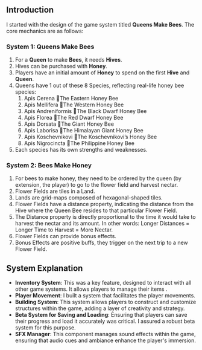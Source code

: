 ## Introduction

I started with the design of the game system titled **Queens Make Bees**. The core mechanics are as follows:

### System 1: **Queens Make Bees**

1. For a **Queen** to make **Bees**, it needs **Hives**.
2. Hives can be purchased with **Honey**.
3. Players have an initial amount of **Honey** to spend on the first **Hive** and **Queen**.
4. Queens have 1 out of these 8 Species, reflecting real-life honey bee species:
    1. Apis Cerena 🔸The Eastern Honey Bee
    2. Apis Mellifera 🔸The Western Honey Bee
    3. Apis Andreniformis 🔸The Black Dwarf Honey Bee
    4. Apis Florea 🔸The Red Dwarf Honey Bee
    5. Apis Dorsata 🔸The Giant Honey Bee
    6. Apis Laborisa 🔸The Himalayan Giant Honey Bee
    7. Apis Koschevnikovi 🔸The Koschevnikovi’s Honey Bee
    8. Apis Nigrocincta 🔸The Philippine Honey Bee
5. Each species has its own strengths and weaknesses.

### System 2: **Bees Make Honey**

1. For bees to make honey, they need to be ordered by the queen (by extension, the player) to go to the flower field and harvest nectar.
2. Flower Fields are tiles in a Land.
3. Lands are grid-maps composed of hexagonal-shaped tiles.
4. Flower Fields have a distance property, indicating the distance from the Hive where the Queen Bee resides to that particular Flower Field.
5. The Distance property is directly proportional to the time it would take to harvest the nectar and its amount. In other words: Longer Distances = Longer Time to Harvest = More Nectar.
6. Flower Fields can provide bonus effects.
7. Bonus Effects are positive buffs, they trigger on the next trip to a new Flower Field.

## System Explanation


- **Inventory System**: This was a key feature, designed to interact with all other game systems. It allows players to manage their items .
- **Player Movement**: I built a system that facilitates the player movements.
- **Building System**: This system allows players to construct and customize structures within the game, adding a layer of creativity and strategy.
- **Beta System for Saving and Loading**: Ensuring that players can save their progress and load it accurately was critical. I assured a robust beta system for this purpose.
- **SFX Manager**: This component manages sound effects within the game, ensuring that audio cues and ambiance enhance the player's immersion.
